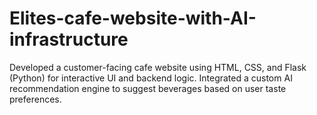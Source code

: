 # Elites-cafe-website-with-AI-infrastructure
Developed a customer-facing cafe website using HTML, CSS, and Flask (Python) for interactive UI and backend logic. Integrated a custom AI recommendation engine to suggest beverages based on user taste preferences.
